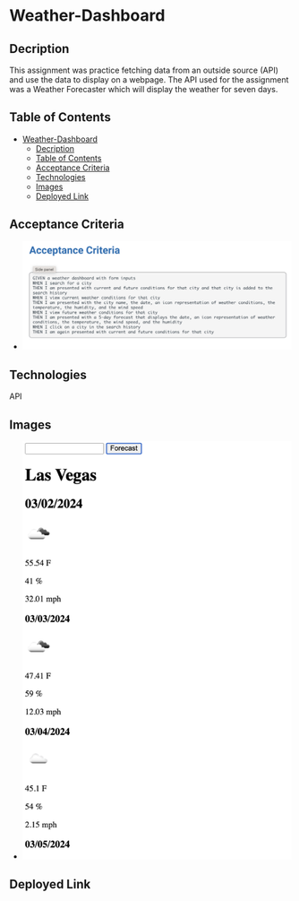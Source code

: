 # Weather-Dashboard
## Decription
This assignment was practice fetching data from an outside source (API) and use the data to display on a webpage. The API used for the assignment was a Weather Forecaster which will display the weather for seven days. 

## Table of Contents
- [Weather-Dashboard](#weather-dashboard)
  - [Decription](#decription)
  - [Table of Contents](#table-of-contents)
  - [Acceptance Criteria](#acceptance-criteria)
  - [Technologies](#technologies)
  - [Images](#images)
  - [Deployed Link](#deployed-link)
## Acceptance Criteria
- ![alt text](/Assets/images/Screenshot%202024-03-02%20at%209.26.16%20PM.png "Acceptance Criteria") 

## Technologies
API

## Images
- ![alt text](/Assets/images/Screenshot%202024-03-02%20at%209.29.25%20PM.png "Deployed Page")
## Deployed Link

